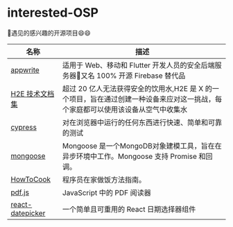# interested-OSP
🚀遇见的感兴趣的开源项目:smile::smile:

|名称|描述|
|--------------------------------------------------|---------------------------------------------------------------------------------------|
| [appwrite](https://github.com/appwrite/appwrite) | 适用于 Web、移动和 Flutter 开发人员的安全后端服务器🚀又名 100% 开源 Firebase 替代品 |
|[H2E 技术文档集](https://github.com/google/h2e_technical_documentation)|超过 20 亿人无法获得安全的饮用水,H2E 是 X 的一个项目，旨在通过创建一种设备来应对这一挑战，每个家庭都可以使用该设备从空气中收集水|
|[cypress](https://github.com/cypress-io/cypress)|对在浏览器中运行的任何东西进行快速、简单和可靠的测试|
|[mongoose](https://github.com/Automattic/mongoose)|Mongoose 是一个MongoDB对象建模工具，旨在在异步环境中工作。Mongoose 支持 Promise 和回调。|
|[HowToCook](https://github.com/Anduin2017/HowToCook)|程序员在家做饭方法指南。|
|[pdf.js](https://github.com/mozilla/pdf.js)|JavaScript 中的 PDF 阅读器|
|[react-datepicker](https://github.com/Hacker0x01/react-datepicker)|一个简单且可重用的 React 日期选择器组件|

